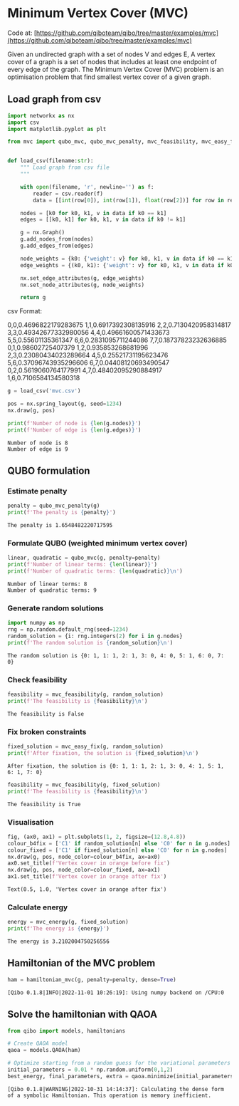 # Minimum Vertex Cover (MVC)

Code at: [https://github.com/qiboteam/qibo/tree/master/examples/mvc](https://github.com/qiboteam/qibo/tree/master/examples/mvc)

Given an undirected graph with a set of nodes V and edges E, A vertex cover of a graph is a set of nodes that includes at
least one endpoint of every edge of the graph. The Minimum Vertex Cover (MVC) problem is an optimisation problem
that find smallest vertex cover of a given graph.

## Load graph from csv


```python
import networkx as nx
import csv
import matplotlib.pyplot as plt

from mvc import qubo_mvc, qubo_mvc_penalty, mvc_feasibility, mvc_easy_fix, mvc_energy


def load_csv(filename:str):
    """ Load graph from csv file
    """

    with open(filename, 'r', newline='') as f:
        reader = csv.reader(f)
        data = [[int(row[0]), int(row[1]), float(row[2])] for row in reader]

    nodes = [k0 for k0, k1, v in data if k0 == k1]
    edges = [[k0, k1] for k0, k1, v in data if k0 != k1]

    g = nx.Graph()
    g.add_nodes_from(nodes)
    g.add_edges_from(edges)

    node_weights = {k0: {'weight': v} for k0, k1, v in data if k0 == k1}
    edge_weights = {(k0, k1): {'weight': v} for k0, k1, v in data if k0 != k1}

    nx.set_edge_attributes(g, edge_weights)
    nx.set_node_attributes(g, node_weights)

    return g
```

csv Format:

0,0,0.4696822179283675
1,1,0.6917392308135916
2,2,0.7130420958314817
3,3,0.49342677332980056
4,4,0.49661600571433673
5,5,0.55601135361347
6,6,0.2831095711244086
7,7,0.18737823232636885
0,1,0.98602725407379
1,2,0.935853268681996
2,3,0.23080434023289664
4,5,0.25521731195623476
5,6,0.37096743935296606
6,7,0.04408120693490547
0,2,0.5619060764177991
4,7,0.48402095290884917
1,6,0.7106584134580318



```python
g = load_csv('mvc.csv')
```


```python
pos = nx.spring_layout(g, seed=1234)
nx.draw(g, pos)
```


```python
print(f'Number of node is {len(g.nodes)}')
print(f'Number of edge is {len(g.edges)}')
```

    Number of node is 8
    Number of edge is 9


## QUBO formulation

### Estimate penalty


```python
penalty = qubo_mvc_penalty(g)
print(f'The penalty is {penalty}')
```

    The penalty is 1.6548482220717595


### Formulate QUBO (weighted minimum vertex cover)


```python
linear, quadratic = qubo_mvc(g, penalty=penalty)
print(f'Number of linear terms: {len(linear)}')
print(f'Number of quadratic terms: {len(quadratic)}\n')
```

    Number of linear terms: 8
    Number of quadratic terms: 9



### Generate random solutions


```python
import numpy as np
rng = np.random.default_rng(seed=1234)
random_solution = {i: rng.integers(2) for i in g.nodes}
print(f'The random solution is {random_solution}\n')
```

    The random solution is {0: 1, 1: 1, 2: 1, 3: 0, 4: 0, 5: 1, 6: 0, 7: 0}



### Check feasibility


```python
feasibility = mvc_feasibility(g, random_solution)
print(f'The feasibility is {feasibility}\n')
```

    The feasibility is False



### Fix broken constraints


```python
fixed_solution = mvc_easy_fix(g, random_solution)
print(f'After fixation, the solution is {fixed_solution}\n')
```

    After fixation, the solution is {0: 1, 1: 1, 2: 1, 3: 0, 4: 1, 5: 1, 6: 1, 7: 0}




```python
feasibility = mvc_feasibility(g, fixed_solution)
print(f'The feasibility is {feasibility}\n')
```

    The feasibility is True



### Visualisation


```python
fig, (ax0, ax1) = plt.subplots(1, 2, figsize=(12.8,4.8))
colour_b4fix = ['C1' if random_solution[n] else 'C0' for n in g.nodes]
colour_fixed = ['C1' if fixed_solution[n] else 'C0' for n in g.nodes]
nx.draw(g, pos, node_color=colour_b4fix, ax=ax0)
ax0.set_title(f'Vertex cover in orange before fix')
nx.draw(g, pos, node_color=colour_fixed, ax=ax1)
ax1.set_title(f'Vertex cover in orange after fix')
```




    Text(0.5, 1.0, 'Vertex cover in orange after fix')






### Calculate energy


```python
energy = mvc_energy(g, fixed_solution)
print(f'The energy is {energy}')
```

    The energy is 3.2102004750256556


##  Hamiltonian of the MVC problem


```python
ham = hamiltonian_mvc(g, penalty=penalty, dense=True)
```

    [Qibo 0.1.8|INFO|2022-11-01 10:26:19]: Using numpy backend on /CPU:0


## Solve the hamiltonian with QAOA


```python
from qibo import models, hamiltonians

# Create QAOA model
qaoa = models.QAOA(ham)

# Optimize starting from a random guess for the variational parameters
initial_parameters = 0.01 * np.random.uniform(0,1,2)
best_energy, final_parameters, extra = qaoa.minimize(initial_parameters, method="BFGS")
```

    [Qibo 0.1.8|WARNING|2022-10-31 14:14:37]: Calculating the dense form of a symbolic Hamiltonian. This operation is memory inefficient.
